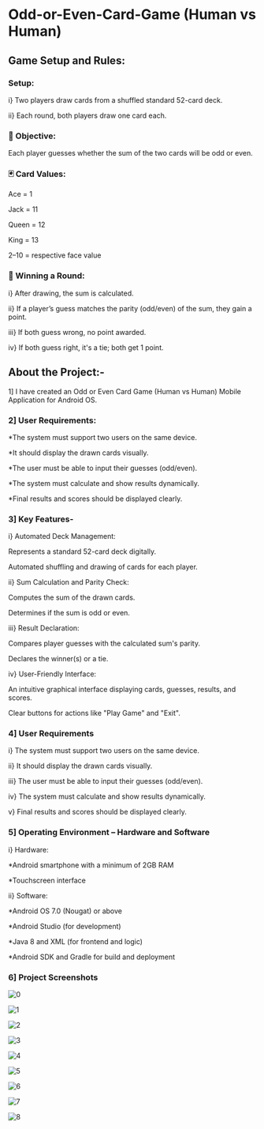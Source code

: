 # Odd-or-Even-Card-Game (Human vs Human)


## Game Setup and Rules:


### Setup:


i} Two players draw cards from a shuffled standard 52-card deck.

ii} Each round, both players draw one card each.


### 🎯 Objective:


Each player guesses whether the sum of the two cards will be odd or even.


### 🃏 Card Values:


Ace = 1

Jack = 11

Queen = 12

King = 13

2–10 = respective face value


### 🏁 Winning a Round:


i} After drawing, the sum is calculated.

ii} If a player’s guess matches the parity (odd/even) of the sum, they gain a point.

iii} If both guess wrong, no point awarded.

iv} If both guess right, it's a tie; both get 1 point.


## About the Project:- 


1] I have created an Odd or Even Card Game (Human vs Human) Mobile Application for Android OS.


### 2] User Requirements:

*The system must support two users on the same device.

*It should display the drawn cards visually.

*The user must be able to input their guesses (odd/even).

*The system must calculate and show results dynamically.

*Final results and scores should be displayed clearly.


### 3] Key Features-

i} Automated Deck Management:

Represents a standard 52-card deck digitally.

Automated shuffling and drawing of cards for each player.

ii} Sum Calculation and Parity Check:

Computes the sum of the drawn cards.

Determines if the sum is odd or even.

iii} Result Declaration:

Compares player guesses with the calculated sum's parity.

Declares the winner(s) or a tie.

iv} User-Friendly Interface:

An intuitive graphical interface displaying cards, guesses, results, and scores.

Clear buttons for actions like "Play Game" and "Exit".


### 4] User Requirements

i} The system must support two users on the same device.

ii} It should display the drawn cards visually.

iii} The user must be able to input their guesses (odd/even).

iv} The system must calculate and show results dynamically.

v} Final results and scores should be displayed clearly.


### 5] Operating Environment – Hardware and Software 

i} Hardware:

*Android smartphone with a minimum of 2GB RAM

*Touchscreen interface

ii} Software:

*Android OS 7.0 (Nougat) or above

*Android Studio (for development)

*Java 8 and XML (for frontend and logic)

*Android SDK and Gradle for build and deployment


### 6] Project Screenshots


![0](https://github.com/user-attachments/assets/f9ae8374-2e73-45dc-a800-7be9a97f73d0)


![1](https://github.com/user-attachments/assets/da6bb2af-4708-450d-945e-3b7e0799b76a)


![2](https://github.com/user-attachments/assets/b439ab0b-22f8-4087-971e-2df6c8b342a4)


![3](https://github.com/user-attachments/assets/bb0ba39d-6ec1-4f99-a38f-d83597e301e2)


![4](https://github.com/user-attachments/assets/32e68dde-070c-4d3b-8bc2-3ec220719e93)


![5](https://github.com/user-attachments/assets/8b056de0-29cb-4b70-85b0-b801c26e5436)


![6](https://github.com/user-attachments/assets/816deb69-104a-4e93-97dc-0ad06d23c501)


![7](https://github.com/user-attachments/assets/b871122e-1097-49e7-a135-85208f879433)


![8](https://github.com/user-attachments/assets/09404190-b0fd-4c75-92e6-3aa6b25f357f)

